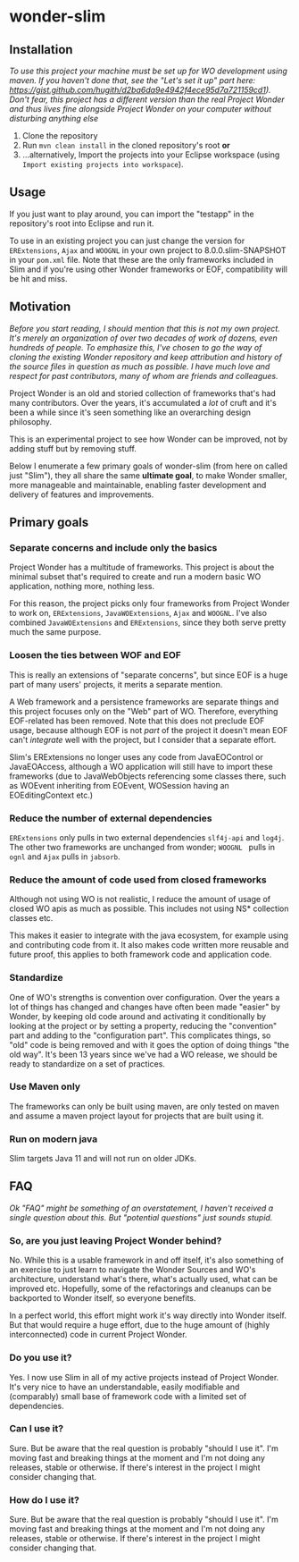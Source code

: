 # wonder-slim

## Installation

*To use this project your machine must be set up for WO development using maven. If you haven't done that, see the "Let's set it up" part here: https://gist.github.com/hugith/d2ba6da9e4942f4ece95d7a721159cd1). Don't fear, this project has a different version than the real Project Wonder and thus lives fine alongside Project Wonder on your computer without disturbing anything else*

1. Clone the repository
2. Run `mvn clean install` in the cloned repository's root **or**
3. …alternatively, Import the projects into your Eclipse workspace (using `Import existing projects into workspace`).

## Usage

If you just want to play around, you can import the "testapp" in the repository's root into Eclipse and run it.

To use in an existing project you can just change the version for `ERExtensions`, `Ajax`  and `WOOGNL` in your own project to 8.0.0.slim-SNAPSHOT in your `pom.xml` file. Note that these are the only frameworks included in Slim and if you're using other Wonder frameworks or EOF, compatibility will be hit and miss.

## Motivation

*Before you start reading, I should mention that this is not my own project. It's merely an organization of over two decades of work of dozens, even hundreds of people. To emphasize this, I've chosen to go the way of cloning the existing Wonder repository and keep attribution and history of the source files in question as much as possible. I have much love and respect for past contributors, many of whom are friends and colleagues.*

Project Wonder is an old and storied collection of frameworks that's had many contributors. Over the years, it's accumulated a *lot* of cruft and it's been a while since it's seen something like an overarching design philosophy.

This is an experimental project to see how Wonder can be improved, not by adding stuff but by removing stuff.

Below I enumerate a few primary goals of wonder-slim (from here on called just "Slim"), they all share the same **ultimate goal**, to make Wonder smaller, more manageable and maintainable, enabling faster development and delivery of features and improvements.

## Primary goals

### Separate concerns and include only the basics

Project Wonder has a multitude of frameworks. This project is about the minimal subset that's required to create and run a modern basic WO application, nothing more, nothing less.

For this reason, the project picks only four frameworks from Project Wonder to work on, `ERExtensions`, `JavaWOExtensions`, `Ajax` and `WOOGNL`. I've also combined `JavaWOExtensions` and `ERExtensions`, since they both serve pretty much the same purpose.

### **Loosen the ties between WOF and EOF**

This is really an extensions of "separate concerns", but since EOF is a huge part of many users' projects, it merits a separate mention.

A Web framework and a persistence frameworks are separate things and this project focuses only on the "Web" part of WO. Therefore, everything EOF-related has been removed. Note that this does not preclude EOF usage, because although EOF is not *part* of the project it doesn't mean EOF can't *integrate* well with the project, but I consider that a separate effort.

Slim's ERExtensions no longer uses any code from JavaEOControl or JavaEOAccess, although a WO application will still have to import these frameworks (due to JavaWebObjects referencing some classes there, such as WOEvent inheriting from EOEvent, WOSession having an EOEditingContext etc.)

### Reduce the number of external dependencies

`ERExtensions` only pulls in two external dependencies `slf4j-api` and `log4j`.  The other two frameworks are unchanged from wonder; `WOOGNL ` pulls in `ognl` and `Ajax` pulls in `jabsorb`.

### Reduce the amount of code used from closed frameworks

Although not using WO is not realistic, I reduce the amount of usage of closed WO apis as much as possible. This includes not using NS* collection classes etc.

This makes it easier to integrate with the java ecosystem, for example using and contributing code from it. It also makes code written more reusable and future proof, this applies to both framework code and application code.

### **Standardize**

One of WO's strengths is convention over configuration. Over the years a lot of things has changed and changes have often been made "easier" by Wonder, by keeping old code around and activating it conditionally by looking at the project or by setting a property, reducing the "convention" part and adding to the "configuration part". This complicates things, so "old" code is being removed and with it goes the option of doing things "the old way". It's been 13 years since we've had a WO release, we should be ready to standardize on a set of practices.

### Use Maven only

The frameworks can only be built using maven, are only tested on maven and assume a maven project layout for projects that are built using it.

### **Run on modern java**

Slim targets Java 11 and will not run on older JDKs.

## FAQ

*Ok "FAQ" might be something of an overstatement, I haven't received a single question about this. But "potential questions" just sounds stupid.*

### So, are you just leaving Project Wonder behind?

No. While this is a usable framework in and off itself, it's also something of an exercise to just learn to navigate the Wonder Sources and WO's architecture, understand what's there, what's actually used, what can be improved etc. Hopefully, some of the refactorings and cleanups can be backported to Wonder itself, so everyone benefits. 

In a perfect world, this effort might work it's way directly into Wonder itself. But that would require a huge effort, due to the huge amount of (highly interconnected) code in current Project Wonder.

### Do you use it?

Yes. I now use Slim in all of my active projects instead of Project Wonder. It's very nice to have an understandable, easily modifiable and (comparably) small base of framework code with a limited set of dependencies.

### Can I use it?

Sure. But be aware that the real question is probably "should I use it". I'm moving fast and breaking things at the moment and I'm not doing any releases, stable or otherwise. If there's interest in the project I might consider changing that.

### How do I use it?

Sure. But be aware that the real question is probably "should I use it". I'm moving fast and breaking things at the moment and I'm not doing any releases, stable or otherwise. If there's interest in the project I might consider changing that.
